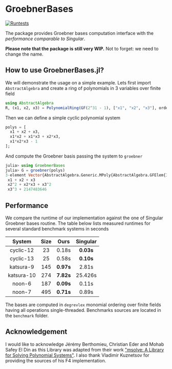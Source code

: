 # GroebnerBases

[![Runtests](https://github.com/sumiya11/GroebnerBases/actions/workflows/Runtests.yml/badge.svg?branch=master)](https://github.com/sumiya11/GroebnerBases/actions/workflows/Runtests.yml)


The package provides Groebner bases computation interface with the *performance
comparable to Singular*.

**Please note that the package is still very WIP.**
Not to forget: we need to change the name.

## How to use GroebnerBases.jl?

We will demonstrate the usage on a simple example. Lets first import `AbstractAlgebra`
and create a ring of polynomials in 3 variables over finite field

```julia
using AbstractAlgebra
R, (x1, x2, x3) = PolynomialRing(GF(2^31 - 1), ["x1", "x2", "x3"], ordering=:degrevlex);
```

Then we can define a simple cyclic polynomial system

```julia
polys = [
  x1 + x2 + x3,
  x1*x2 + x1*x3 + x2*x3,
  x1*x2*x3 - 1
];
```

And compute the Groebner basis passing the system to `groebner`


```julia
julia> using GroebnerBases
julia> G = groebner(polys)
3-element Vector{AbstractAlgebra.Generic.MPoly{AbstractAlgebra.GFElem{Int64}}}:  
 x1 + x2 + x3
 x2^2 + x2*x3 + x3^2
 x3^3 + 2147483646
```

## Performance

We compare the runtime of our implementation against the one of Singular Groebner bases routine. The table below lists measured runtimes for several standard benchmark systems in seconds

|   System    | Size  | Ours    | Singular |
| :---:       | :---: |  :----: |  :---:   |
| cyclic-12   |  23   |  0.18s  | **0.03s**    |
| cyclic-13   |  25   |  0.58s  | **0.10s**    |
| katsura-9   |  145   |  **0.97s**  | 2.81s    |
| katsura-10  |  274   |  **7.82s**  | 25.426s    |
| noon-6      |  187   |  **0.09s**  | 0.11s    |
| noon-7      |  495   |  **0.71s**  | 0.89s    |

The bases are computed in `degrevlex` monomial ordering over finite fields having all operations single-threaded. Benchmarks sources are located in the `benchmark` folder.

## Acknowledgement

I would like to acknowledge Jérémy Berthomieu, Christian Eder and Mohab Safey El Din as this Library was adapted from their work ["msolve: A Library for Solving Polynomial Systems"](https://arxiv.org/abs/2104.03572). I also thank Vladimir Kuznetsov for providing the sources of his F4 implementation.
